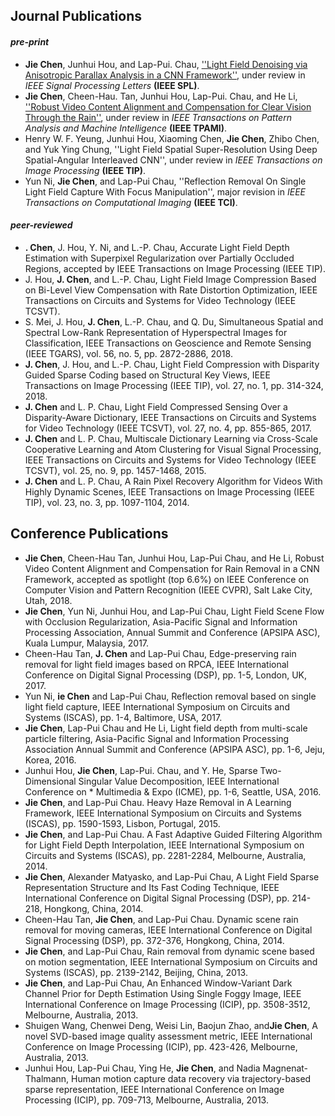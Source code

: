 ## Journal Publications  
#### _pre-print_  
* **Jie Chen**, Junhui Hou, and Lap-Pui. Chau, [''Light Field Denoising via Anisotropic Parallax Analysis in a CNN Framework''](https://arxiv.org/abs/1805.12358), under review in _IEEE Signal Processing Letters_ **(IEEE SPL)**.  
* **Jie Chen**,  Cheen-Hau. Tan, Junhui Hou, Lap-Pui. Chau, and He Li, [''Robust Video Content Alignment and Compensation for Clear Vision Through the Rain''](https://arxiv.org/abs/1804.09555), under review in _IEEE Transactions on Pattern Analysis and Machine Intelligence_ **(IEEE TPAMI)**.  
* Henry W. F. Yeung, Junhui Hou, Xiaoming Chen, **Jie Chen**, Zhibo Chen, and Yuk Ying Chung, ''Light Field Spatial Super-Resolution Using Deep Spatial-Angular Interleaved CNN'', under review in _IEEE Transactions on Image Processing_ **(IEEE TIP)**.  
* Yun Ni, **Jie Chen**, and Lap-Pui Chau, ''Reflection Removal On Single Light Field Capture With Focus Manipulation'', major revision in _IEEE Transactions on Computational Imaging_ **(IEEE TCI)**.  
#### _peer-reviewed_ 
* **. Chen**, J. Hou, Y. Ni, and L.-P. Chau, Accurate Light Field Depth Estimation with Superpixel Regularization over Partially Occluded Regions, accepted by IEEE Transactions on Image Processing (IEEE TIP).  
* J. Hou, **J. Chen**, and L.-P. Chau, Light Field Image Compression Based on Bi-Level View Compensation with Rate Distortion Optimization, IEEE Transactions on Circuits and Systems for Video Technology (IEEE TCSVT).  
* S. Mei, J. Hou, **J. Chen**, L.-P. Chau, and Q. Du,  Simultaneous Spatial and Spectral Low-Rank Representation of Hyperspectral Images for Classification, IEEE Transactions on Geoscience and Remote Sensing (IEEE TGARS), vol. 56, no. 5, pp. 2872-2886, 2018.  
* **J. Chen**, J. Hou, and L.-P. Chau, Light Field Compression with Disparity Guided Sparse Coding based on Structural Key Views, IEEE Transactions on Image Processing (IEEE TIP), vol. 27, no. 1, pp. 314-324, 2018.  
* **J. Chen** and L. P. Chau, Light Field Compressed Sensing Over a Disparity-Aware Dictionary, IEEE Transactions on Circuits and Systems for Video Technology (IEEE TCSVT), vol. 27, no. 4, pp. 855-865, 2017.  
* **J. Chen** and L. P. Chau, Multiscale Dictionary Learning via Cross-Scale Cooperative Learning and Atom Clustering for Visual Signal Processing, IEEE Transactions on Circuits and Systems for Video Technology (IEEE TCSVT), vol. 25, no. 9, pp. 1457-1468, 2015.  
* **J. Chen** and L. P. Chau, A Rain Pixel Recovery Algorithm for Videos With Highly Dynamic Scenes, IEEE Transactions on Image Processing (IEEE TIP), vol. 23, no. 3, pp. 1097-1104, 2014. 

## Conference Publications  
* **Jie Chen**, Cheen-Hau Tan, Junhui Hou, Lap-Pui Chau, and He Li, Robust Video Content Alignment and Compensation for Rain Removal in a CNN Framework, accepted as spotlight (top 6.6%) on IEEE Conference on Computer Vision and Pattern Recognition (IEEE CVPR), Salt Lake City, Utah, 2018.  
* **Jie Chen**, Yun Ni, Junhui Hou, and Lap-Pui Chau, Light Field Scene Flow with Occlusion Regularization, Asia-Pacific Signal and Information Processing Association, Annual Summit and Conference (APSIPA ASC), Kuala Lumpur, Malaysia, 2017.  
* Cheen-Hau Tan, **J. Chen** and Lap-Pui Chau, Edge-preserving rain removal for light field images based on RPCA,  IEEE International Conference on Digital Signal Processing (DSP), pp. 1-5, London, UK, 2017.   
* Yun Ni, **ie Chen** and Lap-Pui Chau, Reflection removal based on single light field capture, IEEE International Symposium on Circuits and Systems (ISCAS), pp. 1-4, Baltimore, USA, 2017.  
* **Jie Chen**, Lap-Pui Chau and He Li, Light field depth from multi-scale particle filtering, Asia-Pacific Signal and Information Processing Association Annual Summit and Conference (APSIPA ASC), pp. 1-6, Jeju, Korea, 2016.  
* Junhui Hou, **Jie Chen**, Lap-Pui. Chau, and Y. He, Sparse Two-Dimensional Singular Value Decomposition, IEEE International Conference on * Multimedia & Expo (ICME), pp. 1-6, Seattle, USA,  2016.  
* **Jie Chen**, and Lap-Pui Chau. Heavy Haze Removal in A Learning Framework, IEEE International Symposium on Circuits and Systems (ISCAS), pp. 1590-1593, Lisbon, Portugal, 2015.  
* **Jie Chen**, and Lap-Pui Chau. A Fast Adaptive Guided Filtering Algorithm for Light Field Depth Interpolation, IEEE International Symposium on Circuits and Systems (ISCAS), pp. 2281-2284, Melbourne, Australia, 2014.  
* **Jie Chen**, Alexander Matyasko, and Lap-Pui Chau, A Light Field Sparse Representation Structure and Its Fast Coding Technique, IEEE International Conference on Digital Signal Processing (DSP), pp. 214-218, Hongkong, China, 2014.  
* Cheen-Hau Tan, **Jie Chen**, and Lap-Pui Chau. Dynamic scene rain removal for moving cameras, IEEE International Conference on Digital Signal Processing (DSP), pp. 372-376, Hongkong, China, 2014.  
* **Jie Chen**, and Lap-Pui Chau, Rain removal from dynamic scene based on motion segmentation, IEEE International Symposium on Circuits and Systems (ISCAS), pp. 2139-2142, Beijing, China, 2013.  
* **Jie Chen**, and Lap-Pui Chau, An Enhanced Window-Variant Dark Channel Prior for Depth Estimation Using Single Foggy Image, IEEE International Conference on Image Processing (ICIP), pp. 3508-3512, Melbourne, Australia, 2013.  
* Shuigen Wang, Chenwei Deng, Weisi Lin, Baojun Zhao, and**Jie Chen**, A novel SVD-based image quality assessment metric, IEEE International Conference on Image Processing (ICIP), pp. 423-426, Melbourne, Australia, 2013.  
* Junhui Hou, Lap-Pui Chau, Ying He, **Jie Chen**, and Nadia Magnenat-Thalmann, Human motion capture data recovery via trajectory-based sparse representation, IEEE International Conference on Image Processing (ICIP), pp. 709-713, Melbourne, Australia, 2013.  
